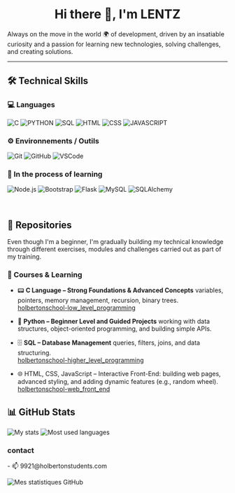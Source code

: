 <h1 align="center">Hi there 👋, I'm LENTZ</h1>

<p align="left"> Always on the move in the world 🌍 of development, driven by an insatiable curiosity and a passion for learning new technologies, solving challenges, and creating solutions.</p>
<hr>

## 🛠️ Technical Skills

### 💻 Languages
![C](https://img.shields.io/badge/C-00599C?style=for-the-badge&logo=c&logoColor=white)
![PYTHON](https://img.shields.io/badge/Python-3776AB?style=for-the-badge&logo=python&logoColor=white)
![SQL](https://img.shields.io/badge/SQL-4479A1?style=for-the-badge&logo=mysql&logoColor=white)
![HTML](https://img.shields.io/badge/HTML-E34F26?style=for-the-badge&logo=html5&logoColor=white)
![CSS](https://img.shields.io/badge/CSS-1572B6?style=for-the-badge&logo=css3&logoColor=white)
![JAVASCRIPT](https://img.shields.io/badge/JavaScript-F7DF1E?style=for-the-badge&logo=javascript&logoColor=black)

### ⚙️ Environnements / Outils
![Git](https://img.shields.io/badge/Git-F05032?style=flat&logo=git&logoColor=white)
![GitHub](https://img.shields.io/badge/GitHub-181717?style=flat&logo=github&logoColor=white)
![VSCode](https://img.shields.io/badge/VSCode-007ACC?style=flat&logo=visual-studio-code&logoColor=white)

### 🚧 In the process of learning
![Node.js](https://img.shields.io/badge/Node.js-339933?style=flat&logo=nodedotjs&logoColor=white)
![Bootstrap](https://img.shields.io/badge/Bootstrap-7952B3?style=for-the-badge&logo=bootstrap&logoColor=white)
![Flask](https://img.shields.io/badge/Flask-000000?style=for-the-badge&logo=flask&logoColor=white)
![MySQL](https://img.shields.io/badge/MySQL-4479A1?style=for-the-badge&logo=mysql&logoColor=white)
![SQLAlchemy](https://img.shields.io/badge/SQLAlchemy-FF6F00?style=for-the-badge&logo=sqlalchemy&logoColor=white)

<br>

## 📂 Repositories

Even though I'm a beginner, I'm gradually building my technical knowledge through different exercises, modules and challenges carried out as part of my training.

### 🚀 Courses & Learning
- 📟 **C Language – Strong Foundations & Advanced Concepts**
  variables, pointers, memory management, recursion, binary trees.
[holbertonschool-low_level_programming](https://github.com/Gr3nvaltBlack/holbertonschool-low_level_programming)

- 🐍 **Python – Beginner Level and Guided Projects**
  working with data structures, object-oriented programming, and building simple APIs.
- 🗄 **SQL – Database Management**
  queries, filters, joins, and data structuring.<br>
[holbertonschool-higher_level_programming](https://github.com/Gr3nvaltBlack/holbertonschool-higher_level_programming)

- 🌐 HTML, CSS, JavaScript – Interactive Front-End: building web pages, advanced styling, and adding dynamic features (e.g., random wheel).<br>
[holbertonschool-web_front_end](https://github.com/Gr3nvaltBlack/holbertonschool-web_front_end)


## 📊 GitHub Stats
![My stats](https://github-readme-stats.vercel.app/api?username=Gr3nvaltBlack&show_icons=true&theme=tokyonight)
![Most used languages](https://github-readme-stats.vercel.app/api/top-langs/?username=Gr3nvaltBlack&layout=compact&theme=tokyonight)


<h3>contact</h3>
- 📫 9921@holbertonstudents.com

![Mes statistiques GitHub](https://github-readme-stats.vercel.app/api?username=Gr3nvaltBlack&show_icons=true&theme=tokyonight)
